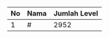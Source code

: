 | No | Nama            | Jumlah Level |
|----|-----------------|--------------|
| 1  | #    |    2952        |
